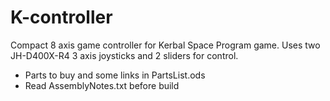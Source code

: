 # K-controller
Compact 8 axis game controller for Kerbal Space Program game. Uses two JH-D400X-R4 3 axis joysticks and 2 sliders for control.





* Parts to buy and some links in PartsList.ods
* Read AssemblyNotes.txt before build
